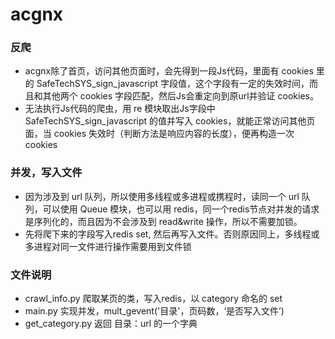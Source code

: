 # acgnx
### 反爬
+ acgnx除了首页，访问其他页面时，会先得到一段Js代码，里面有 cookies 里的 SafeTechSYS_sign_javascript 字段值，这个字段有一定的失效时间，而且和其他两个 cookies 字段匹配，然后Js会重定向到原url并验证 cookies。
+ 无法执行Js代码的爬虫，用 re 模块取出Js字段中 SafeTechSYS_sign_javascript 的值并写入 cookies，就能正常访问其他页面，当 cookies 失效时（判断方法是响应内容的长度），便再构造一次cookies

### 并发，写入文件
+ 因为涉及到 url 队列，所以使用多线程或多进程或携程时，读同一个 url 队列，可以使用 Queue 模块，也可以用 redis，同一个redis节点对并发的请求是序列化的，而且因为不会涉及到 read&write 操作，所以不需要加锁。
+ 先将爬下来的字段写入redis set, 然后再写入文件。否则原因同上，多线程或多进程对同一文件进行操作需要用到文件锁

### 文件说明
+ crawl_info.py 爬取某页的类，写入redis，以 category 命名的 set
+ main.py 实现并发，mult_gevent('目录'，页码数，‘是否写入文件’)
+ get_category.py 返回 目录：url 的一个字典
